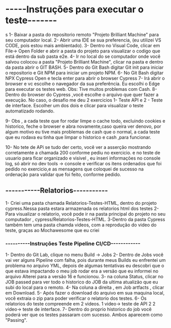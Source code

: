 # -----Instruções para executar o teste------- 
s
1- Baixar a pasta do repositorio remoto "Projeto Brilliant Machine" para seu computador local.
2- Abrir uma IDE se sua preferencia, (eu utilizei VS CODE, pois estou mais ambientado).
3- Dentro no Visual Code, clicar em File-> Open Folder e abrir a pasta do projeto para visualizar o codigo que está dentro da sub pasta e2e.
4- Ir no local do se computador onde você salvou colocou a pasta "Projeto Brilliant Machine", clicar na pasta e dentro da pasta abrir o GIT BASH. 
5- Dentro do Git Bash digitar Git init para iniciar o repositorio e Git NPM para iniciar um projeto NPM.
6- No Git Bash digitar NPX Cypress Open e tecla enter para abrir o browser Cypress
7- Irá abrir o browser e vc escolhe o navegador da sua preferência. Eu escolhi o Edge para executar os testes web. Obs: Tive muitos problemas com Cash.
8- Dentro do browser do Cypress ,você escolhe o arquivo que quer fazer a execução. 
No caso, o desafio me deu 2 exercicios 1- Teste API e 2 - Teste de interface. Escolher um dos dois e clicar para visualizar o teste automatizado rodando.

9- Obs , a cada teste que for rodar limpe o cache todo, excluindo cookies e historico, feche o browser e abra novamente,caso queira ver denovo, por algum motivo eu tive mais problemas de cash que o normal, a cada teste que eu rodava eu tinha que limpar o historico e cash ,para funcionar.

10- No tete de APi se tudo der certo, você ver a asserção mostrando corretamente a chamada 200 conforme pediu no exercicio. 
e no teste de usuario para ficar organizado e visivel , eu inseri informações no console log, só abrir no dev tools -> console e verificar os itens ordenados que foi pedido no exercicio,e as mensagens que coloquei de sucesso na ordenação para validar que foi feito, conforme pedido.

## -----------Relatorios-----------

1- Criei uma pasta chamada Relatorios-Testes-HTML, dentro do projeto cypress.Nessa pasta estara armazenada os relatorios html dos testes
2- Para visualizar o relatorio, você pode ir na pasta principal do projeto no seu computador , cypress/Relatorios-Testes-HTML. 
3-Dentro da pasta Cypress também tem uma pasta chamda videos, com a reprodução do video do teste, graças ao Mochawesome que eu criei 

### ----------Instruções Teste Pipeline CI/CD------------

1- Dentro do Git Lab, clique no menu Build -> Jobs
2- Dentro de Jobs você vai ver alguns Pipeline com falha, pois durante meus Builds eu enfrentei um problema no arquivo YML, depois de algumas tentativas eu descobri que o que estava impactando o meu job rodar era a versão que eu informei no arquivo Alterei para a versão 16 e funcionou.
3- na coluna Status, clicar no JOB passed para ver todo o historico do JOB da ultima atualizão que eu subi do local para o remoto.
4- Na coluna a direita , em Job artfacts , clicar em Download.
5- Após fazer o download do arquivo em sua maquina local, você extraia o zip para poder verificar o relatorio dos testes.
6- Os relatorios do teste compreende em 2 videos. 1 video-> teste de API 2 2 video-> teste de interface.
7- Dentro do proprio historico do job você poderá ver que os testes passaram com sucesso. Ambos aparecem como "Passing".